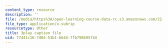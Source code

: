```yaml
---
content_type: resource
description: ''
file: /media/https%3A/open-learning-course-data-rc.s3.amazonaws.com/22-01-introduction-to-nuclear-engineering-and-ionizing-radiation-fall-2016/77441c167d0453b1b6447fb798b95744_kzOFhSJFihI.vtt
file_type: application/x-subrip
resourcetype: Other
title: 3play caption file
uid: 77441c16-7d04-53b1-b644-7fb798b95744
---
```


